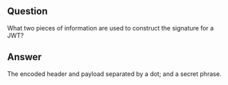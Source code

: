 ## Question

What two pieces of information are used to construct the signature for a JWT?

## Answer

The encoded header and payload separated by a dot; and a secret phrase.